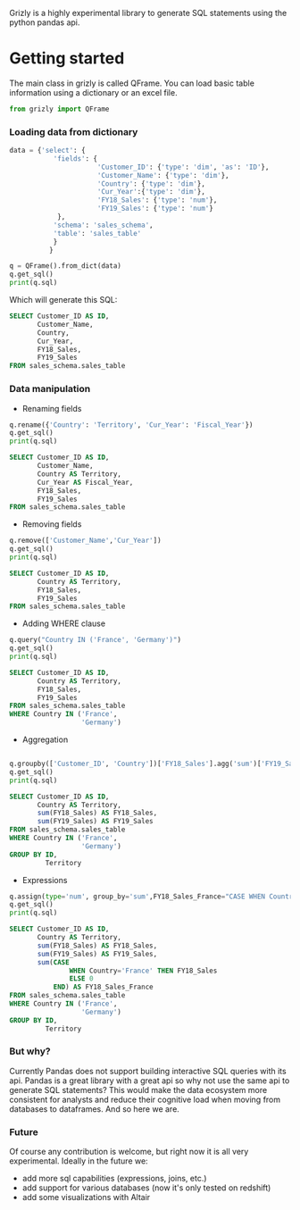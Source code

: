 Grizly is a highly experimental library to generate SQL statements using the python pandas api. 


# **Getting started**
The main class in grizly is called QFrame. You can load basic table information using a dictionary or an excel file.

```python
from grizly import QFrame
```
### Loading data from dictionary

```python
data = {'select': {
           'fields': {
                      'Customer_ID': {'type': 'dim', 'as': 'ID'},
                      'Customer_Name': {'type': 'dim'},
                      'Country': {'type': 'dim'},
                      'Cur_Year':{'type': 'dim'},
                      'FY18_Sales': {'type': 'num'}, 
                      'FY19_Sales': {'type': 'num'}
            },
           'schema': 'sales_schema',
           'table': 'sales_table'
           }
          }

q = QFrame().from_dict(data)
q.get_sql()
print(q.sql)
```


Which will generate this SQL:
```sql
SELECT Customer_ID AS ID,
       Customer_Name,
       Country,
       Cur_Year,
       FY18_Sales,
       FY19_Sales
FROM sales_schema.sales_table
```
### Data manipulation
* Renaming fields
```python
q.rename({'Country': 'Territory', 'Cur_Year': 'Fiscal_Year'})
q.get_sql()
print(q.sql)
```
```sql
SELECT Customer_ID AS ID,
       Customer_Name,
       Country AS Territory,
       Cur_Year AS Fiscal_Year,
       FY18_Sales,
       FY19_Sales
FROM sales_schema.sales_table
```
* Removing fields
```python
q.remove(['Customer_Name','Cur_Year'])
q.get_sql()
print(q.sql)
```
```sql
SELECT Customer_ID AS ID,
       Country AS Territory,
       FY18_Sales,
       FY19_Sales
FROM sales_schema.sales_table 
```
* Adding WHERE clause
``` python
q.query("Country IN ('France', 'Germany')")
q.get_sql()
print(q.sql)
```
```sql
SELECT Customer_ID AS ID,
       Country AS Territory,
       FY18_Sales,
       FY19_Sales
FROM sales_schema.sales_table
WHERE Country IN ('France',
                  'Germany')
```
* Aggregation
``` python

q.groupby(['Customer_ID', 'Country'])['FY18_Sales'].agg('sum')['FY19_Sales'].agg('sum')
q.get_sql()
print(q.sql)
```
```sql
SELECT Customer_ID AS ID,
       Country AS Territory,
       sum(FY18_Sales) AS FY18_Sales,
       sum(FY19_Sales) AS FY19_Sales
FROM sales_schema.sales_table
WHERE Country IN ('France',
                  'Germany')
GROUP BY ID,
         Territory
```
* Expressions
```python
q.assign(type='num', group_by='sum',FY18_Sales_France="CASE WHEN Country='France' THEN FY18_Sales ELSE 0 END" )
q.get_sql()
print(q.sql)
```
```sql
SELECT Customer_ID AS ID,
       Country AS Territory,
       sum(FY18_Sales) AS FY18_Sales,
       sum(FY19_Sales) AS FY19_Sales,
       sum(CASE
               WHEN Country='France' THEN FY18_Sales
               ELSE 0
           END) AS FY18_Sales_France
FROM sales_schema.sales_table
WHERE Country IN ('France',
                  'Germany')
GROUP BY ID,
         Territory
```
### But why?
Currently Pandas does not support building interactive SQL queries with its api. Pandas is a great library with a great api so why not use the same api to generate SQL statements? This would make the data ecosystem more consistent for analysts and reduce their cognitive load when moving from databases to dataframes. And so here we are.

### Future

Of course any contribution is welcome, but right now it is all very experimental. Ideally in the future we:

* add more sql capabilities (expressions, joins, etc.)
* add support for various databases (now it's only tested on redshift)
* add some visualizations with Altair
